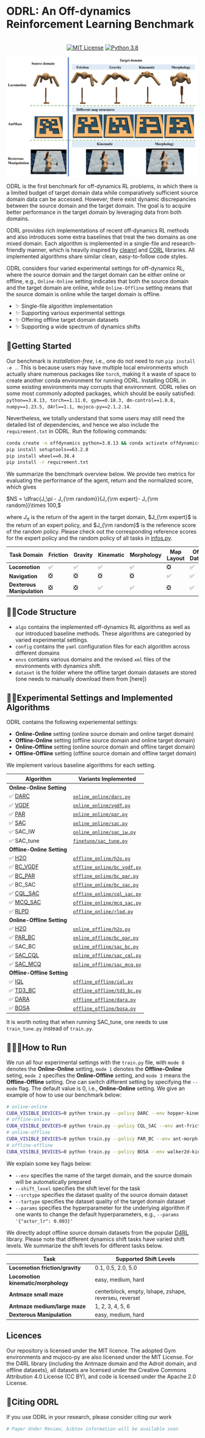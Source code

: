 # ODRL: An Off-dynamics Reinforcement Learning Benchmark

<p align="center">
  <br />
  <a href="./LICENSE"><img alt="MIT License" src="https://img.shields.io/badge/license-MIT-red.svg" /></a>
  <a href="Python 3.8"><img alt="Python 3.8" src="https://img.shields.io/badge/python-3.8-blue.svg" /></a>
</p>

![A brief overview of the ODRL benchmark.](./imgs/ODRLbenchmark.png)

ODRL is the first benchmark for off-dynamics RL problems, in which there is a limited budget of target domain data while comparatively sufficient source domain data can be accessed. However, there exist dynamic discrepancies between the source domain and the target domain. The goal is to acquire better performance in the target domain by leveraging data from both domains.

ODRL provides rich implementations of recent off-dynamics RL methods and also introduces some extra baselines that treat the two domains as one mixed domain. Each algorithm is implemented in a single-file and research-friendly manner, which is heavily inspired by [cleanrl](https://github.com/vwxyzjn/cleanrl) and [CORL](https://github.com/tinkoff-ai/CORL) libraries. All implemented algorithms share similar clean, easy-to-follow code styles. 

ODRL considers four varied experimental settings for off-dynamics RL, where the source domain and the target domain can be either online or offline, e.g., `Online-Online` setting indicates that both the source domain and the target domain are online, while `Online-Offline` setting means that the source domain is online while the target domain is offline.

* ✨ Single-file algorithm implementation
* ✨ Supporting various experimental settings
* ✨ Offering offline target domain datasets
* ✨ Supporting a wide spectrum of dynamics shifts

## 🚀Getting Started

Our benchmark is *installation-free*, i.e., one do not need to run `pip install -e .`. This is because users may have multiple local environments which actually share numerous packages like `torch`, making it a waste of space to create another conda environment for running ODRL. Installing ODRL in some existing environments may corrupts that environment. ODRL relies on some most commonly adopted packages, which should be easily satisfied: `python==3.8.13, torch==1.11.0, gym==0.18.3, dm-control==1.0.8, numpy==1.23.5, d4rl==1.1, mujoco-py==2.1.2.14`.

Nevertheless, we totally understand that some users may still need the detailed list of dependencies, and hence we also include the `requirement.txt` in ODRL. Run the following commands:
```bash
conda create -n offdynamics python=3.8.13 && conda activate offdynamics
pip install setuptools==63.2.0
pip install wheel==0.38.4
pip install -r requirement.txt
```

We summarize the benchmark overview below. We provide two metrics for evaluating the performance of the agent, return and the normalized score, which gives

$NS = \dfrac{J_\pi - J_{\rm random}}{J_{\rm expert}- J_{\rm random}}\times 100,$

where $J_\pi$ is the return of the agent in the target domain, $J_{\rm expert}$ is the return of an expert policy, and $J_{\rm random}$ is the reference score of the random policy. Please check out the corresponding reference scores for the expert policy and the random policy of all tasks in [infos.py](envs/infos.py).

| Task Domain   | Friction | Gravity | Kinematic | Morphology | Map Layout | Offline Datasets |
|---------------|----------|----------|----------|----------|----------|----------|
| **Locomotion**  | ✅     |    ✅   |   ✅    |    ✅    |    ❎     |   ✅ |
| **Navigation**  | ❎     |    ❎   |  ❎      |    ❎   |    ✅   | ✅  |
| **Dexterous Manipulation**| ❎ | ❎ |   ✅   |    ✅    |    ❎     |  ✅  | 


## 🚀🚀Code Structure

* `algo` contains the implemented off-dynamics RL algorithms as well as our introduced baseline methods. These algorithms are categoried by varied experimental settings.
* `config` contains the `yaml` configuration files for each algorithm across different domains
* `envs` contains various domains and the revised `xml` files of the environments with dynamics shift.
* `dataset` is the folder where the offline target domain datasets are stored (one needs to manually download them from [here])

## 🚀🚀Experimental Settings and Implemented Algorithms 

ODRL contains the following experiemental settings: 

* **Online-Online** setting (online source domain and online target domain)
* **Offline-Online** setting (offline source domain and online target domain)
* **Online-Offline** setting (online source domain and offline target domain)
* **Offline-Offline** setting (offline source domain and offline target domain)

We implement various baseline algorithms for each setting.

| Algorithm                                                  | Variants Implemented                                   |
|------------------------------------------------------------|--------------------------------------------------------|
| **Online-Online Setting**                                  |                                                        |
| ✅ [DARC](https://openreview.net/forum?id=eqBwg3AcIAK)   | [`online_online/darc.py`](algo/online_online/darc.py)   |
| ✅ [VGDF](https://proceedings.neurips.cc/paper_files/paper/2023/file/e8ad87f1076fb0f75d89a45828f186b0-Paper-Conference.pdf)     | [`online_online/vgdf.py`](algo/online_online/vgdf.py) |
| ✅ [PAR](https://arxiv.org/pdf/2405.15369)                 | [`online_online/par.py`](algo/online_online/par.py)   |
| ✅ [SAC](https://proceedings.mlr.press/v80/haarnoja18b/haarnoja18b.pdf)     | [`online_online/sac.py`](algo/online_online/sac.py)   |
| ✅ SAC_IW                                                 | [`online_online/sac_iw.py`](algo/online_online/sac_iw.py)   |
| ✅ SAC_tune                                               | [`finetune/sac_tune.py`](algo/finetune/sac_tune.py)   |
| **Offline-Online Setting**                                  |                                                        |
| ✅ [H2O](https://proceedings.neurips.cc/paper_files/paper/2022/file/ed3cd2520148b577039adfade82a5566-Paper-Conference.pdf)   | [`offline_online/h2o.py`](algo/offline_online/h2o.py)   |
| ✅ [BC_VGDF](https://proceedings.neurips.cc/paper_files/paper/2023/file/e8ad87f1076fb0f75d89a45828f186b0-Paper-Conference.pdf)     | [`offline_online/bc_vgdf.py`](algo/offline_online/bc_vgdf.py) |
| ✅ [BC_PAR](https://arxiv.org/pdf/2405.15369)                 | [`offline_online/bc_par.py`](algo/offline_online/bc_par.py)   |
| ✅ BC_SAC                                                  | [`offline_online/bc_sac.py`](algo/offline_online/bc_sac.py)   |
| ✅ [CQL_SAC](https://proceedings.neurips.cc/paper/2020/file/0d2b2061826a5df3221116a5085a6052-Paper.pdf)    | [`offline_online/cql_sac.py`](algo/offline_online/cql_sac.py)   |
| ✅ [MCQ_SAC](https://proceedings.neurips.cc/paper_files/paper/2022/file/0b5669c3b07bb8429af19a7919376ff5-Paper-Conference.pdf)  | [`offline_online/mcq_sac.py`](algo/offline_online/mcq_sac.py)   |
| ✅ [RLPD](https://proceedings.mlr.press/v202/ball23a/ball23a.pdf)      | [`offline_online/rlpd.py`](algo/offline_online/rlpd.py)   |
| **Online-Offline Setting**                                  |                                                        |
| ✅ [H2O](https://proceedings.neurips.cc/paper_files/paper/2022/file/ed3cd2520148b577039adfade82a5566-Paper-Conference.pdf)   | [`online_offline/h2o.py`](algo/online_offline/h2o.py)   |
| ✅ [PAR_BC](https://arxiv.org/pdf/2405.15369)                 | [`online_offline/bc_par.py`](algo/online_offline/par_bc.py)   |
| ✅ SAC_BC                                                  | [`online_offline/sac_bc.py`](algo/online_offline/sac_bc.py)   |
| ✅ [SAC_CQL](https://proceedings.neurips.cc/paper/2020/file/0d2b2061826a5df3221116a5085a6052-Paper.pdf)    | [`online_offline/sac_cql.py`](algo/online_offline/sac_cql.py)   |
| ✅ [SAC_MCQ](https://proceedings.neurips.cc/paper_files/paper/2022/file/0b5669c3b07bb8429af19a7919376ff5-Paper-Conference.pdf)  | [`online_offline/sac_mcq.py`](algo/online_offline/sac_mcq.py)   |
| **Offline-Offline Setting**                                  |                                                        |
| ✅ [IQL](https://arxiv.org/pdf/2110.06169)                 | [`offline_offline/iql.py`](algo/offline_offline/iql.py)   |
| ✅ [TD3_BC](https://proceedings.neurips.cc/paper_files/paper/2021/file/a8166da05c5a094f7dc03724b41886e5-Paper.pdf)  | [`offline_offline/td3_bc.py`](algo/offline_offline/td3_bc.py)   |
| ✅ [DARA](https://arxiv.org/pdf/2203.06662)                  | [`offline_offline/dara.py`](algo/offline_offline/dara.py)   |
| ✅ [BOSA](https://arxiv.org/pdf/2306.12755)                  | [`offline_offline/bosa.py`](algo/offline_offline/bosa.py)   |

It is worth noting that when running SAC_tune, one needs to use `train_tune.py` instead of `train.py`.

## 🚀🚀🚀How to Run

We run all four experimental settings with the `train.py` file, with `mode 0` denotes the **Online-Online** setting, `mode 1` denotes the **Offline-Online** seting, `mode 2` specifies the **Online-Offline** setting, and `mode 3` means the **Offline-Offline** setting. One can switch different setting by specifying the `--mode` flag. The default value is 0, i.e., **Online-Online** setting. We give an example of how to use our benchmark below:
```bash
# online-online
CUDA_VISIBLE_DEVICES=0 python train.py --policy DARC --env hopper-kinematic-legjnt --shift_level easy --seed 1 --mode 0 --dir runs
# offline-online
CUDA_VISIBLE_DEVICES=0 python train.py --policy CQL_SAC --env ant-friction --shift_level 0.5 --srctype medium-replay --seed 1 --mode 1 --dir runs
# online-offline
CUDA_VISIBLE_DEVICES=0 python train.py --policy PAR_BC --env ant-morph-alllegs --shift_level hard --tartype expert --seed 1 --mode 2 --dir runs
# offline-offline
CUDA_VISIBLE_DEVICES=0 python train.py --policy BOSA --env walker2d-kinematic-footjnt --shift_level medium --srctype medium --tartype medium --seed 1 --mode 3 --dir runs
```
We explain some key flags below:
* `--env` specifies the name of the target domain, and the source domain will be automatically prepared
* `--shift_level` specifies the shift level for the task
* `--srctype` specifies the dataset quality of the source domain dataset
* `--tartype` specifies the dataset quality of the target domain dataset
* `--params` specifies the hyperparameter for the underlying algorithm if one wants to change the default hyperparameters, e.g., `--params '{"actor_lr": 0.003}'`

We directly adopt offline source domain datasets from the popular [D4RL](https://github.com/Farama-Foundation/D4RL) library. Please note that different dynamics shift tasks have varied shift levels. We summarize the shift levels for different tasks below.

| Task          | Supported Shift Levels |
|---------------|-----------------|
| **Locomotion friction/gravity**  | 0.1, 0.5, 2.0, 5.0 |
| **Locomotion kinematic/morphology**  | easy, medium, hard |
| **Antmaze small maze**| centerblock, empty, lshape, zshape, reverseu, reversel  | 
| **Antmaze medium/large maze**| 1, 2, 3, 4, 5, 6 | 
| **Dexterous Manipulation**| easy, medium, hard |

## Licences

Our repository is licensed under the MIT licence. The adopted Gym environments and mujoco-py are also licensed under the MIT License. For the D4RL library (including the Antmaze domain and the Adroit domain, and offline datasets), all datasets are licensed under the Creative Commons Attribution 4.0 License (CC BY), and code is licensed under the Apache 2.0 License.

## 📄Citing ODRL

If you use ODRL in your research, please consider citing our work 
```python
# Paper Under Review, bibtex information will be available soon
```
